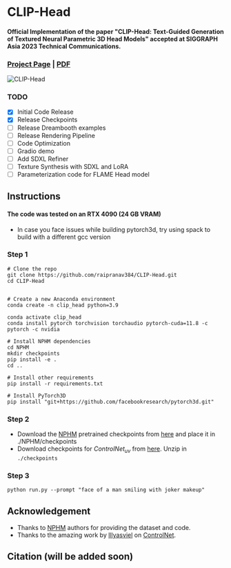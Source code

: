 # CLIP-Head
#### Official Implementation of the paper "CLIP-Head: Text-Guided Generation of Textured Neural Parametric 3D Head Models" accepted at SIGGRAPH Asia 2023 Technical Communications.

### [Project Page](https://raipranav384.github.io/clip_head/) | [PDF](https://raipranav384.github.io/clip_head/static/videos/Clip_Head.pdf)

![CLIP-Head](./images/clip-head.gif)

### TODO

- [x] Initial Code Release
- [x] Release Checkpoints
- [ ] Release Dreambooth examples
- [ ] Release Rendering Pipeline
- [ ] Code Optimization
- [ ] Gradio demo
- [ ] Add SDXL Refiner
- [ ] Texture Synthesis with SDXL and LoRA
- [ ] Parameterization code for FLAME Head model

## Instructions

#### The code was tested on an RTX 4090 (24 GB VRAM)
- In case you face issues while building pytorch3d, try using spack to build with a different gcc version
### Step 1

```
# Clone the repo
git clone https://github.com/raipranav384/CLIP-Head.git
cd CLIP-Head


# Create a new Anaconda environment
conda create -n clip_head python=3.9

conda activate clip_head
conda install pytorch torchvision torchaudio pytorch-cuda=11.8 -c pytorch -c nvidia

# Install NPHM dependencies
cd NPHM
mkdir checkpoints
pip install -e .
cd ..

# Install other requirements
pip install -r requirements.txt

# Install PyTorch3D
pip install "git+https://github.com/facebookresearch/pytorch3d.git"
```

### Step 2 
- Download the [NPHM](https://github.com/SimonGiebenhain/NPHM) pretrained checkpoints from [here](https://drive.google.com/drive/folders/1dajUVhnYgRxbmX9CpAXDw702YYb0VHm9) and place it in ./NPHM/checkpoints
- Download checkpoints for $ControlNet_{uv}$ from [here](https://drive.google.com/file/d/1ReBlV7BX6eIbrIjYj2MV7AeLAZeP3aft/view?usp=sharing). Unzip in `./checkpoints`

### Step 3
```
python run.py --prompt "face of a man smiling with joker makeup"
```

## Acknowledgement
* Thanks to [NPHM](https://github.com/SimonGiebenhain/NPHM#learning-neural-parametric-head-models-nphm) authors for providing the dataset and code.
* Thanks to the amazing work by [lllyasviel](https://github.com/lllyasviel/) on [ControlNet](https://github.com/lllyasviel/ControlNet).

## Citation (will be added soon)

